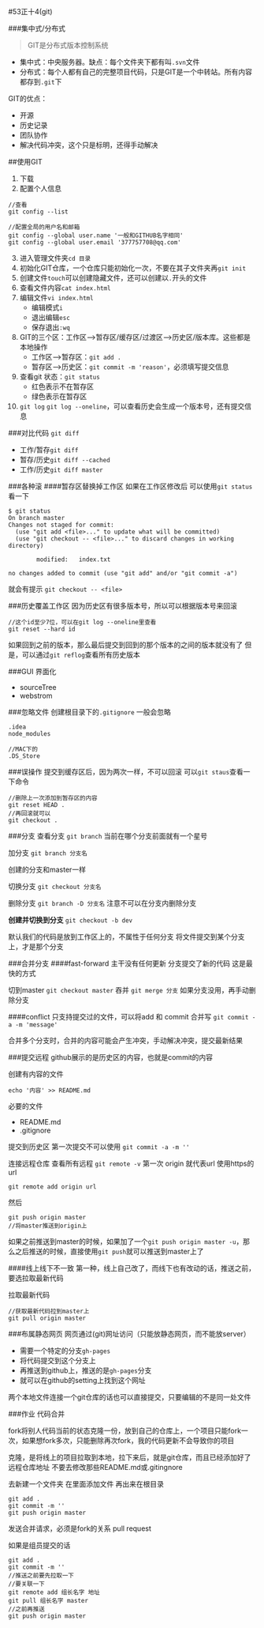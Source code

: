 #53正十4(git)

###集中式/分布式
>GIT是分布式版本控制系统
- 集中式：中央服务器。缺点：每个文件夹下都有叫`.svn`文件
- 分布式：每个人都有自己的完整项目代码，只是GIT是一个中转站。所有内容都存到`.git`下


GIT的优点：
- 开源
- 历史记录
- 团队协作
- 解决代码冲突，这个只是标明，还得手动解决

##使用GIT
1. 下载
2. 配置个人信息
```
//查看
git config --list

//配置全局的用户名和邮箱
git config --global user.name '一般和GITHUB名字相同'
git config --global user.email '377757708@qq.com'
```

3. 进入管理文件夹`cd 目录`
4. 初始化GIT仓库，一个仓库只能初始化一次，不要在其子文件夹再`git init`
5. 创建文件`touch`可以创建隐藏文件，还可以创建以`.`开头的文件
6. 查看文件内容`cat index.html`
7. 编辑文件`vi index.html`
	- 编辑模式`i`
	- 退出编辑`esc` 
	- 保存退出`:wq`
8. GIT的三个区：工作区-->暂存区/缓存区/过渡区-->历史区/版本库。这些都是本地操作
	- 工作区-->暂存区：`git add .`
	- 暂存区-->历史区：`git commit -m 'reason'`，必须填写提交信息
9. 查看git 状态：`git status`
	- 红色表示不在暂存区
	- 绿色表示在暂存区
10. `git log` `git log --oneline`，可以查看历史会生成一个版本号，还有提交信息


###对比代码
`git diff`
- 工作/暂存`git diff`
- 暂存/历史`git diff --cached`
- 工作/历史`git diff master`

###各种滚
####暂存区替换掉工作区
如果在工作区修改后
可以使用`git status`看一下
```
$ git status
On branch master
Changes not staged for commit:
  (use "git add <file>..." to update what will be committed)
  (use "git checkout -- <file>..." to discard changes in working directory)

        modified:   index.txt

no changes added to commit (use "git add" and/or "git commit -a")
```

就会有提示
`git checkout -- <file>`


###历史覆盖工作区
因为历史区有很多版本号，所以可以根据版本号来回滚
```
//这个id至少7位，可以在git log --oneline里查看
git reset --hard id
```
如果回到之前的版本，那么最后提交到回到的那个版本的之间的版本就没有了
但是，可以通过`git reflog`查看所有历史版本


###GUI
界面化
- sourceTree
- webstrom

###忽略文件
创建根目录下的`.gitignore`
一般会忽略
```
.idea
node_modules

//MAC下的
.DS_Store
```

###误操作
提交到缓存区后，因为两次一样，不可以回滚
可以`git staus`查看一下命令

```
//删除上一次添加到暂存区的内容
git reset HEAD .
//再回滚就可以
git checkout .
```

###分支
查看分支
`git branch`
当前在哪个分支前面就有一个星号

加分支
`git branch 分支名`

创建的分支和master一样

切换分支
`git checkout 分支名`

删除分支
`git branch -D 分支名`
注意不可以在分支内删除分支

**创建并切换到分支**
`git checkout -b dev`

默认我们的代码是放到工作区上的，不属性于任何分支
将文件提交到某个分支上，才是那个分支


###合并分支
####fast-forward
主干没有任何更新
分支提交了新的代码
这是最快的方式

切到master
`git checkout master`
吞并
`git merge 分支`
如果分支没用，再手动删除分支

####conflict
只支持提交过的文件，可以将add 和 commit 合并写
`git commit -a -m 'message'`

合并多个分支时，合并的内容可能会产生冲突，手动解决冲突，提交最新结果


###提交远程
github展示的是历史区的内容，也就是commit的内容

创建有内容的文件
```
echo '内容' >> README.md
```

必要的文件
- README.md
- .gitignore


提交到历史区
第一次提交不可以使用
`git commit -a -m ''`

连接远程仓库
查看所有远程
`git remote -v`
第一次
origin 就代表url
使用https的url
```
git remote add origin url
```
然后
```
git push origin master
//将master推送到origin上
```

如果之前推送到master的时候，如果加了一个`git push origin master -u`，那么之后推送的时候，直接使用`git push`就可以推送到master上了

####线上线下不一致
第一种，线上自己改了，而线下也有改动的话，推送之前，要选拉取最新代码

拉取最新代码
```
//获取最新代码拉到master上
git pull origin master
```

###布属静态网页
网页通过(git)网址访问（只能放静态网页，而不能放server）
- 需要一个特定的分支`gh-pages`
- 将代码提交到这个分支上
- 再推送到github上，推送的是`gh-pages`分支
- 就可以在github的setting上找到这个网址

两个本地文件连接一个git仓库的话也可以直接提交，只要编辑的不是同一处文件




###作业
代码合并

fork将别人代码当前的状态克隆一份，放到自己的仓库上，一个项目只能fork一次，如果想fork多次，只能删除再次fork，我的代码更新不会导致你的项目

克隆，是将线上的项目拉取到本地，拉下来后，就是git仓库，而且已经添加好了远程仓库地址
不要去修改那些README.md或.gitingnore

去新建一个文件夹
在里面添加文件
再出来在根目录
```
git add .
git commit -m ''
git push origin master
```

发送合并请求，必须是fork的关系
pull request



如果是组员提交的话
```
git add .
git commit -m ''
//推送之前要先拉取一下
//要关联一下
git remote add 组长名字 地址
git pull 组长名字 master
//之前再推送
git push origin master
```


